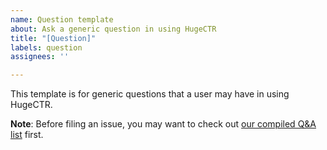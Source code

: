 ```yaml
---
name: Question template
about: Ask a generic question in using HugeCTR
title: "[Question]"
labels: question
assignees: ''

---
```


This template is for generic questions that a user may have in using HugeCTR.

**Note**: Before filing an issue, you may want to check out [our compiled Q&A list](docs/QAList.md) first.
